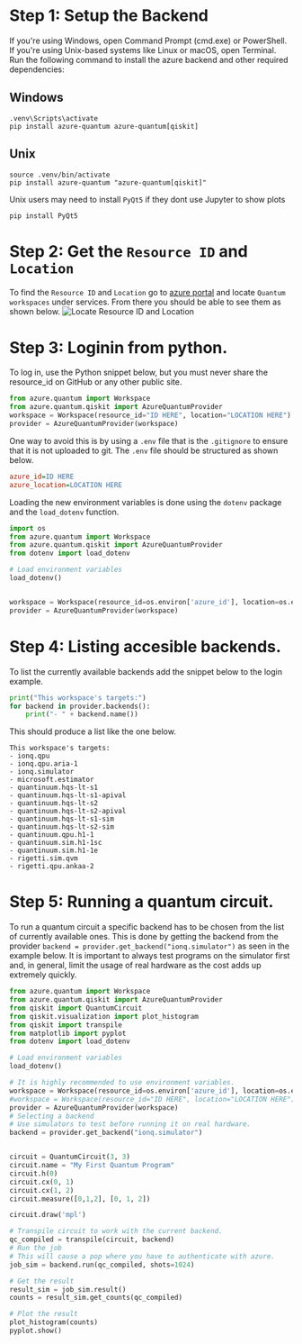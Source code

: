 # Step 1: Setup the Backend

If you're using Windows, open Command Prompt (cmd.exe) or PowerShell. If you're using Unix-based systems like Linux or macOS, open Terminal.
Run the following command to install the azure backend and other required dependencies:

## Windows
```
.venv\Scripts\activate
pip install azure-quantum azure-quantum[qiskit]
```

## Unix

```
source .venv/bin/activate
pip install azure-quantum "azure-quantum[qiskit]" 
```

Unix users may need to install `PyQt5` if they dont use Jupyter to show plots
```
pip install PyQt5
```

# Step 2: Get the `Resource ID` and `Location` 
To find the `Resource ID` and `Location` go to [azure portal](https://portal.azure.com/#home) and locate `Quantum workspaces` under services. From there you should be able to see them as shown below.
![Locate Resource ID and Location](https://learn.microsoft.com/en-us/azure/quantum/media/azure-quantum-resource-id.png)

# Step 3: Loginin from python.
To log in, use the Python snippet below, but you must never share the resource_id on GitHub or any other public site. 
```python
from azure.quantum import Workspace
from azure.quantum.qiskit import AzureQuantumProvider
workspace = Workspace(resource_id="ID HERE", location="LOCATION HERE")
provider = AzureQuantumProvider(workspace)
```
One way to avoid this is by using a `.env` file that is the `.gitignore` to ensure that it is not uploaded to git. The `.env` file should be structured as shown below.
```ini
azure_id=ID HERE
azure_location=LOCATION HERE
```
Loading the new environment variables is done using the `dotenv` package and the `load_dotenv` function.

```python
import os
from azure.quantum import Workspace
from azure.quantum.qiskit import AzureQuantumProvider
from dotenv import load_dotenv

# Load environment variables 
load_dotenv()


workspace = Workspace(resource_id=os.environ['azure_id'], location=os.environ['azure_location'])
provider = AzureQuantumProvider(workspace)
```


# Step 4: Listing accesible backends.
To list the currently available backends add the snippet below to the login example.
```python
print("This workspace's targets:")
for backend in provider.backends():
    print("- " + backend.name())
```
This should produce a list like the one below.
```
This workspace's targets:
- ionq.qpu
- ionq.qpu.aria-1
- ionq.simulator
- microsoft.estimator
- quantinuum.hqs-lt-s1
- quantinuum.hqs-lt-s1-apival
- quantinuum.hqs-lt-s2
- quantinuum.hqs-lt-s2-apival
- quantinuum.hqs-lt-s1-sim
- quantinuum.hqs-lt-s2-sim
- quantinuum.qpu.h1-1
- quantinuum.sim.h1-1sc
- quantinuum.sim.h1-1e
- rigetti.sim.qvm
- rigetti.qpu.ankaa-2
```
# Step 5: Running a quantum circuit.
To run a quantum circuit a specific backend has to be chosen from the list of currently available ones. This is done by getting the backend from the provider `backend = provider.get_backend("ionq.simulator")` as seen in the example below. It is important to always test programs on the simulator first and, in general, limit the usage of real hardware as the cost adds up extremely quickly.
```python
from azure.quantum import Workspace
from azure.quantum.qiskit import AzureQuantumProvider
from qiskit import QuantumCircuit
from qiskit.visualization import plot_histogram
from qiskit import transpile
from matplotlib import pyplot
from dotenv import load_dotenv

# Load environment variables 
load_dotenv()

# It is highly recommended to use environment variables.
workspace = Workspace(resource_id=os.environ['azure_id'], location=os.environ['azure_location'])
#workspace = Workspace(resource_id="ID HERE", location="LOCATION HERE")
provider = AzureQuantumProvider(workspace)
# Selecting a backend
# Use simulators to test before running it on real hardware.
backend = provider.get_backend("ionq.simulator")


circuit = QuantumCircuit(3, 3)
circuit.name = "My First Quantum Program"
circuit.h(0)
circuit.cx(0, 1)
circuit.cx(1, 2)
circuit.measure([0,1,2], [0, 1, 2])

circuit.draw('mpl')

# Transpile circuit to work with the current backend.
qc_compiled = transpile(circuit, backend)
# Run the job
# This will cause a pop where you have to authenticate with azure.
job_sim = backend.run(qc_compiled, shots=1024)

# Get the result
result_sim = job_sim.result()
counts = result_sim.get_counts(qc_compiled)

# Plot the result
plot_histogram(counts)
pyplot.show()
```
